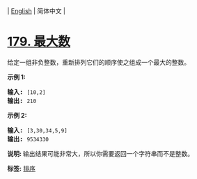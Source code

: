 | [English](README_EN.md) | 简体中文 |

# [179. 最大数](https://leetcode-cn.com/problems/largest-number)
<p>给定一组非负整数，重新排列它们的顺序使之组成一个最大的整数。</p>

<p><strong>示例 1:</strong></p>

<pre><strong>输入:</strong> <code>[10,2]</code>
<strong>输出:</strong> <code>210</code></pre>

<p><strong>示例&nbsp;2:</strong></p>

<pre><strong>输入:</strong> <code>[3,30,34,5,9]</code>
<strong>输出:</strong> <code>9534330</code></pre>

<p><strong>说明: </strong>输出结果可能非常大，所以你需要返回一个字符串而不是整数。</p>

**标签:**  [排序](https://leetcode-cn.com/tag/sort) 
